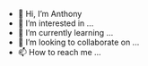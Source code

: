 - 👋 Hi, I’m Anthony
- 👀 I’m interested in ...
- 🌱 I’m currently learning ...
- 💞️ I’m looking to collaborate on ...
- 📫 How to reach me ...

<!---
anthonyjprater/anthonyjprater is a ✨ special ✨ repository because its `README.md` (this file) appears on your GitHub profile.
You can click the Preview link to take a look at your changes.
--->
